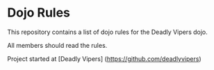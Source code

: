 Dojo Rules
==========

This repository contains a list of dojo rules for the Deadly Vipers dojo.

All members should read the rules.

Project started at [Deadly Vipers] (https://github.com/deadlyvipers)



